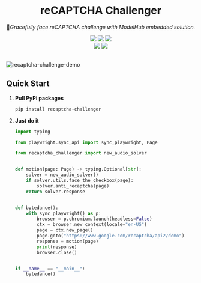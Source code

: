 <div align="center">
    <h1> reCAPTCHA Challenger</h1>
    <p>🦉<i>Gracefully face reCAPTCHA challenge with ModelHub embedded solution.</i></p>
    <img src="https://img.shields.io/static/v1?message=reference&color=blue&style=for-the-badge&logo=micropython&label=python">
    <img src="https://img.shields.io/github/license/QIN2DIM/recaptcha-challenger?style=for-the-badge">
    <a href="https://github.com/QIN2DIM/recaptcha-challenger/releases"><img src="https://img.shields.io/github/downloads/qin2dim/recaptcha-challenger/total?style=for-the-badge"></a>
	<br>
    <a href="https://github.com/QIN2DIM/recaptcha-challenger/"><img src="https://img.shields.io/github/stars/QIN2DIM/recaptcha-challenger?style=social"></a>
	<a href = "https://t.me/+tJrSQ0_0ujkwZmZh"><img src="https://img.shields.io/static/v1?style=social&logo=telegram&label=chat&message=studio" ></a>
	<br>
	<br>
</div>

![recaptcha-challenge-demo](https://user-images.githubusercontent.com/62018067/193613510-ffb6b316-f027-47f5-9f7a-9795465b635c.gif)

## Quick Start

1. **Pull PyPi packages**

   ```bash
   pip install recaptcha-challenger
   ```

2. **Just do it**

   ```python
   import typing
   
   from playwright.sync_api import sync_playwright, Page
   
   from recaptcha_challenger import new_audio_solver
   
   
   def motion(page: Page) -> typing.Optional[str]:
       solver = new_audio_solver()
       if solver.utils.face_the_checkbox(page):
           solver.anti_recaptcha(page)
       return solver.response
   
   
   def bytedance():
       with sync_playwright() as p:
           browser = p.chromium.launch(headless=False)
           ctx = browser.new_context(locale="en-US")
           page = ctx.new_page()
           page.goto("https://www.google.com/recaptcha/api2/demo")
           response = motion(page)
           print(response)
           browser.close()
   
   
   if __name__ == "__main__":
       bytedance()
   
   ```

   
